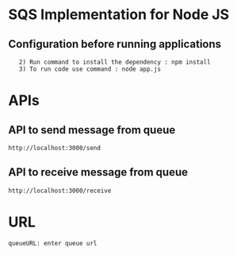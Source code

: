 # SQS Implementation for Node JS

## Configuration before running applications
```1) Download and configue aws by providing key and security key.
   2) Run command to install the dependency : npm install
   3) To run code use command : node app.js
```

# APIs

## API to send message from queue
```
http://localhost:3000/send
```

## API to receive message from queue
```
http://localhost:3000/receive
```

# URL 
```
queueURL: enter queue url
```
